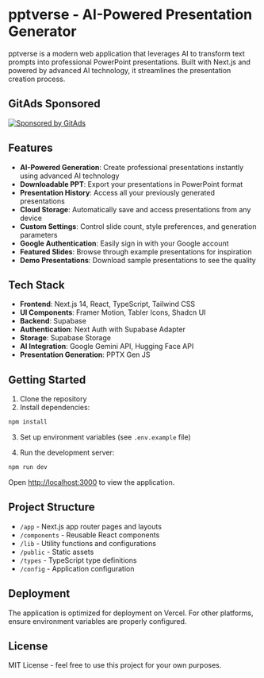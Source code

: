 # pptverse - AI-Powered Presentation Generator

pptverse is a modern web application that leverages AI to transform text prompts into professional PowerPoint presentations. Built with Next.js and powered by advanced AI technology, it streamlines the presentation creation process.

<!-- GitAds-Verify: XMZKHLFSYTLHC4GBDFAUKGK2QBPTUN1E -->
## GitAds Sponsored
[![Sponsored by GitAds](https://gitads.dev/v1/ad-serve?source=hothead01th/pptverse@github)](https://gitads.dev/v1/ad-track?source=hothead01th/pptverse@github)


## Features

- **AI-Powered Generation**: Create professional presentations instantly using advanced AI technology
- **Downloadable PPT**: Export your presentations in PowerPoint format
- **Presentation History**: Access all your previously generated presentations
- **Cloud Storage**: Automatically save and access presentations from any device
- **Custom Settings**: Control slide count, style preferences, and generation parameters
- **Google Authentication**: Easily sign in with your Google account
- **Featured Slides**: Browse through example presentations for inspiration
- **Demo Presentations**: Download sample presentations to see the quality

## Tech Stack

- **Frontend**: Next.js 14, React, TypeScript, Tailwind CSS
- **UI Components**: Framer Motion, Tabler Icons, Shadcn UI
- **Backend**: Supabase
- **Authentication**: Next Auth with Supabase Adapter
- **Storage**: Supabase Storage
- **AI Integration**: Google Gemini API, Hugging Face API
- **Presentation Generation**: PPTX Gen JS

## Getting Started

1. Clone the repository
2. Install dependencies:
```bash
npm install
```

3. Set up environment variables (see `.env.example` file)

4. Run the development server:
```bash
npm run dev
```

Open [http://localhost:3000](http://localhost:3000) to view the application.

## Project Structure

- `/app` - Next.js app router pages and layouts
- `/components` - Reusable React components
- `/lib` - Utility functions and configurations
- `/public` - Static assets
- `/types` - TypeScript type definitions
- `/config` - Application configuration

## Deployment

The application is optimized for deployment on Vercel. For other platforms, ensure environment variables are properly configured.

## License

MIT License - feel free to use this project for your own purposes.
